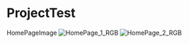 # ProjectTest
HomePageImage
![HomePage_1_RGB](https://user-images.githubusercontent.com/80087199/110276899-7fb36b00-8017-11eb-9743-fb5fb52af247.jpeg)
![HomePage_2_RGB](https://user-images.githubusercontent.com/80087199/110276909-8215c500-8017-11eb-9acc-82f2e83c27c6.jpeg)
